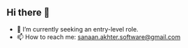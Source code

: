 ## Hi there 👋

- 🌱 I’m currently seeking an entry-level role.
- 📫 How to reach me: sanaan.akhter.software@gmail.com

